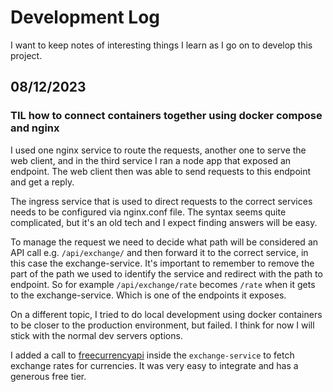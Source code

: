 # Development Log

I want to keep notes of interesting things I learn as I go on to develop this
project.

## 08/12/2023

### TIL how to connect containers together using docker compose and nginx

I used one nginx service to route the requests, another one to serve the web
client, and in the third service I ran a node app that exposed an endpoint. The
web client then was able to send requests to this endpoint and get a reply.

The ingress service that is used to direct requests to the correct services
needs to be configured via nginx.conf file. The syntax seems quite complicated,
but it's an old tech and I expect finding answers will be easy.

To manage the request we need to decide what path will be considered an API call
e.g. `/api/exchange/` and then forward it to the correct service, in this case
the exchange-service. It's important to remember to remove the part of the path
we used to identify the service and redirect with the path to endpoint. So for
example `/api/exchange/rate` becomes `/rate` when it gets to the
exchange-service. Which is one of the endpoints it exposes.

On a different topic, I tried to do local development using docker containers to
be closer to the production environment, but failed. I think for now I will
stick with the normal dev servers options.

I added a call to [freecurrencyapi](https://freecurrencyapi.com/) inside the
`exchange-service` to fetch exchange rates for currencies. It was very easy to
integrate and has a generous free tier.
